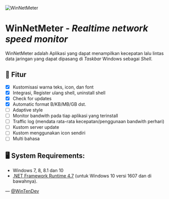 ![WinNetMeter](https://telegra.ph/file/66b8fc7de6e5d960b49ab.jpg)

# WinNetMeter - *Realtime network speed monitor*

WinNetMeter adalah Aplikasi yang dapat menampilkan kecepatan lalu lintas data jaringan yang dapat dipasang di *Taskbar* Windows sebagai *Shell*.

## 💠 Fitur
- [x] Kustomisasi warna teks, icon, dan font
- [x] Integrasi, Register ulang shell, uninstall shell
- [x] Check for updates
- [x] Automatic format B/KB/MB/GB dst.
- [ ] Adaptive style
- [ ] Monitor bandwith pada tiap aplikasi yang terinstall
- [ ] Traffic log (mendata rata-rata kecepatan/penggunaan bandwith perhari)
- [ ] Kustom server update
- [ ] Kustom menggunakan icon sendiri
- [ ] Multi bahasa

## 🖥 System Requirements:
- Windows 7, 8, 8.1 dan 10
- [.NET Framework Runtime 4.7](https://dotnet.microsoft.com/download/thank-you/net472-offline) (untuk Windows 10 versi 1607 dan di bawahnya).

— [@WinTenDev](https://t.me/WinTenDev)
